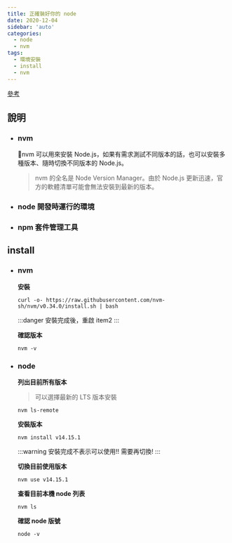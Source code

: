 ```yaml
---
title: 正確裝好你的 node
date: 2020-12-04
sidebar: 'auto'
categories:
  - node
  - nvm
tags:
  - 環境安裝
  - install
  - nvm
---
```


[參考](https://titangene.github.io/article/nvm.html)

## 說明

- ### nvm

  nvm 可以用來安裝 Node.js，如果有需求測試不同版本的話，也可以安裝多種版本、隨時切換不同版本的 Node.js。

  > nvm 的全名是 Node Version Manager。由於 Node.js 更新迅速，官方的軟體清單可能會無法安裝到最新的版本。

* ### node 開發時運行的環境

* ### npm 套件管理工具

## install

- ### nvm

  **安裝**

  ```
  curl -o- https://raw.githubusercontent.com/nvm-sh/nvm/v0.34.0/install.sh | bash
  ```

  :::danger
  安裝完成後，重啟 item2
  :::

  **確認版本**

  ```
  nvm -v
  ```

- ### node

  **列出目前所有版本**

  > 可以選擇最新的 LTS 版本安裝

  ```
  nvm ls-remote
  ```

  **安裝版本**

  ```
  nvm install v14.15.1
  ```

  :::warning
  安裝完成不表示可以使用!! 需要再切換!
  :::

  **切換目前使用版本**

  ```
  nvm use v14.15.1
  ```

  **查看目前本機 node 列表**

  ```
  nvm ls
  ```

  **確認 node 版號**

  ```
  node -v
  ```

